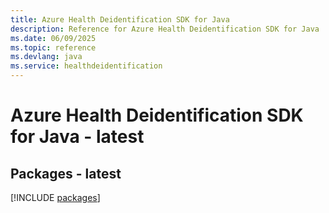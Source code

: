 ```yaml
---
title: Azure Health Deidentification SDK for Java
description: Reference for Azure Health Deidentification SDK for Java
ms.date: 06/09/2025
ms.topic: reference
ms.devlang: java
ms.service: healthdeidentification
---
```

# Azure Health Deidentification SDK for Java - latest
## Packages - latest
[!INCLUDE [packages](health-deidentification-index.md)]